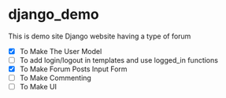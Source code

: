# django_demo
This is demo site Django website having a type of forum

 - [x] To Make The User Model
 - [ ] To add login/logout in templates and use logged_in functions
 - [x] To Make Forum Posts Input Form
 - [ ] To Make Commenting
 - [ ] To Make UI
